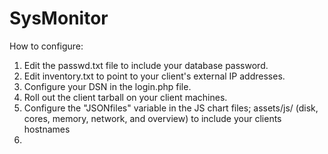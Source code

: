 # SysMonitor

How to configure:
  1) Edit the passwd.txt file to include your database password. 
  2) Edit inventory.txt to point to your client's external IP addresses.
  3) Configure your DSN in the login.php file.
  4) Roll out the client tarball on your client machines.
  5) Configure the "JSONfiles" variable in the JS chart files; assets/js/ (disk, cores, memory, network, and overview) to include your
     clients hostnames
  6)
